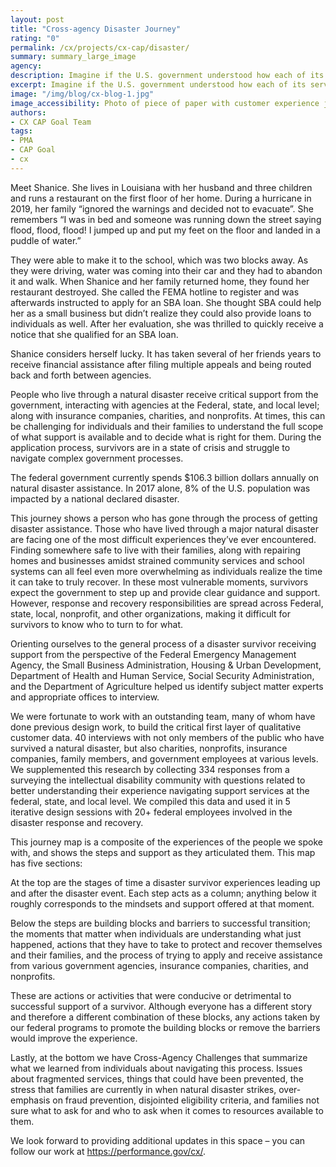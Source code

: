 ```yaml
---
layout: post
title: "Cross-agency Disaster Journey"
rating: "0"
permalink: /cx/projects/cx-cap/disaster/
summary: summary_large_image
agency:
description: Imagine if the U.S. government understood how each of its services were part of a broader customer journey. How might federal agencies change their approach or even work together? How might citizens think differently about those services and their overall experience with government?
excerpt: Imagine if the U.S. government understood how each of its services were part of a broader customer journey. How might federal agencies change their approach or even work together? How might citizens think differently about those services and their overall experience with government?
image: "/img/blog/cx-blog-1.jpg"
image_accessibility: Photo of piece of paper with customer experience journey on it.
authors:
- CX CAP Goal Team
tags:
- PMA
- CAP Goal
- cx
---
```


Meet Shanice. She lives in Louisiana with her husband and three children and runs a restaurant on the first floor of her home. During a hurricane in 2019, her family “ignored the warnings and decided not to evacuate”. She remembers “I was in bed and someone was running down the street saying flood, flood, flood! I jumped up and put my feet on the floor and landed in a puddle of water.”

They were able to make it to the school, which was two blocks  away. As they were driving, water was coming into their car and they had to abandon it and walk. When Shanice and her family returned home, they found her restaurant destroyed. She called the FEMA hotline to register and was afterwards instructed to apply for an SBA loan. She thought SBA could help her as a small business but didn’t realize they could also provide loans to individuals as well. After her evaluation, she was thrilled to quickly receive a notice that she qualified for an SBA loan.

Shanice considers herself lucky. It has taken several of her friends years to receive financial assistance after filing multiple appeals and being routed back and forth between agencies.

People who live through a natural disaster receive critical support from the government, interacting with agencies at the Federal, state, and local level; along with insurance companies, charities, and nonprofits. At times, this can be challenging for individuals and their families to understand the full scope of what support is available and to decide what is right for them. During the application process, survivors are in a state of crisis and struggle to navigate complex government processes.

The federal government currently spends $106.3 billion dollars annually on natural disaster assistance. In 2017 alone, 8% of the U.S. population was impacted by a national declared disaster.

This journey shows a person who has gone through the process of getting disaster assistance.
Those who have lived through a major natural disaster are facing one of the most difficult experiences they’ve ever encountered. Finding somewhere safe to live with their families, along with repairing homes and businesses amidst strained community services and school systems can all feel even more overwhelming as individuals realize the time it can take to truly recover. In these most vulnerable moments, survivors expect the government to step up and provide clear guidance and support. However, response and recovery responsibilities are spread across Federal, state, local, nonprofit, and other organizations, making it difficult for survivors to know who to turn to for what.

Orienting ourselves to the general process of a disaster survivor receiving support from the perspective of the Federal Emergency Management Agency, the Small Business Administration, Housing & Urban Development, Department of Health and Human Service, Social Security Administration, and the Department of Agriculture helped us identify subject matter experts and appropriate offices to interview.

We were fortunate to work with an outstanding team, many of whom have done previous design work, to build the critical first layer of qualitative customer data. 40 interviews with not only members of the public who have survived a natural disaster, but also charities, nonprofits, insurance companies, family members, and government employees at various levels. We supplemented this research by collecting 334 responses from a surveying the intellectual disability community with questions related to better understanding their experience navigating support services at the federal, state, and local level. We compiled this data and used it in 5 iterative design sessions with 20+ federal employees involved in the disaster response and recovery.

This journey map is a composite of the experiences of the people we spoke with, and shows the steps and support as they articulated them. This map has five sections:

At the top are the stages of time a disaster survivor experiences leading up and after the disaster event. Each step acts as a column; anything below it roughly corresponds to the mindsets and support offered at that moment.

Below the steps are building blocks and barriers to successful transition; the moments that matter when individuals are understanding what just happened, actions that they have to take to protect and recover themselves and their families, and the process of trying to apply and receive assistance from various government agencies, insurance companies, charities, and nonprofits.

These are actions or activities that were conducive or detrimental to successful support of a survivor. Although everyone has a different story and therefore a different combination of these blocks, any actions taken by our federal programs to promote the building blocks or remove the barriers would improve the experience.

Lastly, at the bottom we have Cross-Agency Challenges that summarize what we learned from individuals about navigating this process. Issues about fragmented services, things that could have been prevented, the stress that families are currently in when natural disaster strikes, over-emphasis on fraud prevention, disjointed eligibility criteria, and families not sure what to ask for and who to ask when it comes to resources available to them.

We look forward to providing additional updates in this space – you can follow our work at https://performance.gov/cx/.
